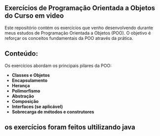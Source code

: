 ## Exercícios de Programação Orientada a Objetos do Curso em video

Este repositório contém os exercícios que venho desenvolvendo durante meus estudos de Programação Orientada a Objetos (POO). O objetivo é reforçar os conceitos fundamentais da POO através da prática.

## Conteúdo:

Os exercícios abordam os principais pilares da POO:

-  **Classes e Objetos**
- **Encapsulamento**
-  **Herança**
-  **Polimorfismo**
- **Abstração**
- **Composição**
- **Interfaces (se aplicável)**
- **Sobrecarga de métodos e construtores**

## os exercícios foram feitos ultilizando java
